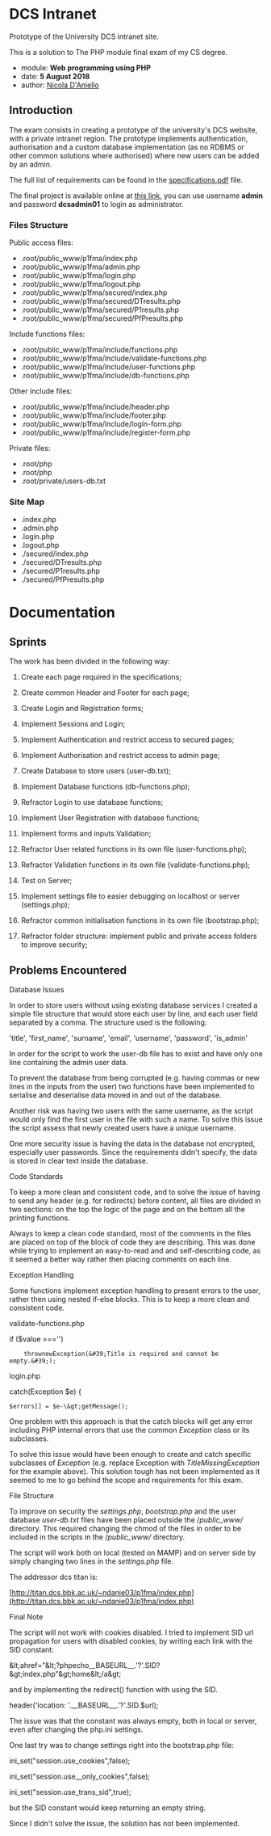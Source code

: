 # DCS Intranet

Prototype of the University DCS intranet site.

This is a solution to The PHP module final exam of my CS degree.

- module: **Web programming using PHP**
- date: **5 August 2018**
- author: [Nicola D'Aniello](https://github.com/nicoladaniello)

## Introduction

The exam consists in creating a prototype of the university's DCS website, with a private intranet region.
The prototype implements authentication, authorisation and a custom database implementation (as no RDBMS or other common solutions where authorised) where new users can be added by an admin.

The full list of requirements can be found in the [specifications.pdf](specifications.pdf) file.

The final project is available online at [this link](http://titan.dcs.bbk.ac.uk/~ndanie03/p1fma/index.php), you can use username **admin** and password **dcsadmin01** to login as administrator.

### Files Structure

Public access files:

- .root/public_www/p1fma/index.php
- .root/public_www/p1fma/admin.php
- .root/public_www/p1fma/login.php
- .root/public_www/p1fma/logout.php
- .root/public_www/p1fma/secured/index.php
- .root/public_www/p1fma/secured/DTresults.php
- .root/public_www/p1fma/secured/P1results.php
- .root/public_www/p1fma/secured/PfPresults.php

Include functions files:

- .root/public_www/p1fma/include/functions.php
- .root/public_www/p1fma/include/validate-functions.php
- .root/public_www/p1fma/include/user-functions.php
- .root/public_www/p1fma/include/db-functions.php

Other include files:

- .root/public_www/p1fma/include/header.php
- .root/public_www/p1fma/include/footer.php
- .root/public_www/p1fma/include/login-form.php
- .root/public_www/p1fma/include/register-form.php

Private files:

- .root/php
- .root/php
- .root/private/users-db.txt

### Site Map

- .index.php
- .admin.php
- .login.php
- .logout.php
- ./secured/index.php
- ./secured/DTresults.php
- ./secured/P1results.php
- ./secured/PfPresults.php

# Documentation

## Sprints

The work has been divided in the following way:

1. Create each page required in the specifications;
2. Create common Header and Footer for each page;
3. Create Login and Registration forms;

4. Implement Sessions and Login;
5. Implement Authentication and restrict access to secured pages;
6. Implement Authorisation and restrict access to admin page;

7. Create Database to store users (user-db.txt);
8. Implement Database functions (db-functions.php);
9. Refractor Login to use database functions;
10. Implement User Registration with database functions;

11. Implement forms and inputs Validation;
12. Refractor User related functions in its own file (user-functions.php);
13. Refractor Validation functions in its own file (validate-functions.php);

14. Test on Server;
15. Implement settings file to easier debugging on localhost or server (settings.php);
16. Refractor common initialisation functions in its own file (bootstrap.php);

17. Refractor folder structure: implement public and private access folders to improve security;

## Problems Encountered

Database Issues

In order to store users without using existing database services I created a simple file structure that would store each user by line, and each user field separated by a comma. The structure used is the following:

&#39;title&#39;, &#39;first_name&#39;, &#39;surname&#39;, &#39;email&#39;, &#39;username&#39;, &#39;password&#39;, &#39;is_admin&#39;

In order for the script to work the user-db file has to exist and have only one line containing the admin user data.

To prevent the database from being corrupted (e.g. having commas or new lines in the inputs from the user) two functions have been implemented to serialise and deserialise data moved in and out of the database.

Another risk was having two users with the same username, as the script would only find the first user in the file with such a name. To solve this issue the script assess that newly created users have a unique username.

One more security issue is having the data in the database not encrypted, especially user passwords. Since the requirements didn&#39;t specify, the data is stored in clear text inside the database.

Code Standards

To keep a more clean and consistent code, and to solve the issue of having to send any header (e.g. for redirects) before content, all files are divided in two sections: on the top the logic of the page and on the bottom all the printing functions.

Always to keep a clean code standard, most of the comments in the files are placed on top of the block of code they are describing. This was done while trying to implement an easy-to-read and and self-describing code, as it seemed a better way rather then placing comments on each line.

Exception Handling

Some functions implement exception handling to present errors to the user, rather then using nested if-else blocks. This is to keep a more clean and consistent code.

validate-functions.php

if (\$value ===&#39;&#39;)

        thrownewException(&#39;Title is required and cannot be empty.&#39;);

login.php

catch(Exception \$e) {

    $errors[] = $e-\&gt;getMessage();

One problem with this approach is that the catch blocks will get any error including PHP internal errors that use the common _Exception_ class or its subclasses.

To solve this issue would have been enough to create and catch specific subclasses of _Exception_ (e.g. replace Exception with _TitleMissingException_ for the example above). This solution tough has not been implemented as it seemed to me to go behind the scope and requirements for this exam.

File Structure

To improve on security the _settings.php_, _bootstrap.php_ and the user database _user-db.txt_ files have been placed outside the /_public_www/_ directory. This required changing the chmod of the files in order to be included in the scripts in the /_public_www/_ directory.

The script will work both on local (tested on MAMP) and on server side by simply changing two lines in the _settings.php_ file.

The addressor dcs titan is:

[http://titan.dcs.bbk.ac.uk/~ndanie03/p1fma/index.php](http://titan.dcs.bbk.ac.uk/~ndanie03/p1fma/index.php)

Final Note

The script will not work with cookies disabled. I tried to implement SID url propagation for users with disabled cookies, by writing each link with the SID constant:

\&lt;ahref=&quot;\&lt;?phpecho\_\_BASEURL\_\_.&#39;?&#39;.SID?\&gt;index.php&quot;\&gt;home\&lt;/a\&gt;

and by implementing the redirect() function with using the SID.

header(&#39;location: &#39;.\_\_BASEURL\_\_.&#39;?&#39;.SID.\$url);

The issue was that the constant was always empty, both in local or server, even after changing the php.ini settings.

One last try was to change settings right into the bootstrap.php file:

ini_set(&quot;session.use_cookies&quot;,false);

ini_set(&quot;session.use\_\_only_cookies&quot;,false);

ini_set(&quot;session.use_trans_sid&quot;,true);

but the SID constant would keep returning an empty string.

Since I didn&#39;t solve the issue, the solution has not been implemented.
